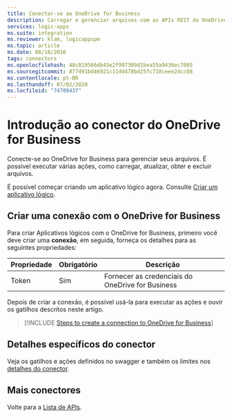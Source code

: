 ```yaml
---
title: Conectar-se ao OneDrive for Business
description: Carregar e gerenciar arquivos com as APIs REST do OneDrive for Business e os Aplicativos Lógicos do Azure
services: logic-apps
ms.suite: integration
ms.reviewer: klam, logicappspm
ms.topic: article
ms.date: 08/18/2016
tags: connectors
ms.openlocfilehash: 48c819566db43e2f997309d1bea55a9436ec7085
ms.sourcegitcommit: 877491bd46921c11dd478bd25fc718ceee2dcc08
ms.contentlocale: pt-BR
ms.lasthandoff: 07/02/2020
ms.locfileid: "74789437"
---
```

# <a name="get-started-with-the-onedrive-for-business-connector"></a>Introdução ao conector do OneDrive for Business
Conecte-se ao OneDrive for Business para gerenciar seus arquivos. É possível executar várias ações, como carregar, atualizar, obter e excluir arquivos.

É possível começar criando um aplicativo lógico agora. Consulte [Criar um aplicativo lógico](../logic-apps/quickstart-create-first-logic-app-workflow.md).

## <a name="create-a-connection-to-onedrive-for-business"></a>Criar uma conexão com o OneDrive for Business
Para criar Aplicativos lógicos com o OneDrive for Business, primeiro você deve criar uma **conexão**, em seguida, forneça os detalhes para as seguintes propriedades:

| Propriedade | Obrigatório | Descrição |
| --- | --- | --- |
| Token |Sim |Fornecer as credenciais do OneDrive for Business |

Depois de criar a conexão, é possível usá-la para executar as ações e ouvir os gatilhos descritos neste artigo.

> [!INCLUDE [Steps to create a connection to OneDrive for Business](../../includes/connectors-create-api-onedriveforbusiness.md)]
> 

## <a name="connector-specific-details"></a>Detalhes específicos do conector

Veja os gatilhos e ações definidos no swagger e também os limites nos [detalhes do conector](/connectors/onedriveforbusinessconnector/).

## <a name="more-connectors"></a>Mais conectores
Volte para a [Lista de APIs](apis-list.md).